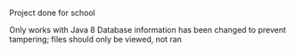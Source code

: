 Project done for school

Only works with Java 8
Database information has been changed to prevent tampering; files should only be viewed, not ran
